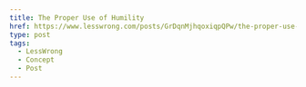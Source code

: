 ```yaml
---
title: The Proper Use of Humility
href: https://www.lesswrong.com/posts/GrDqnMjhqoxiqpQPw/the-proper-use-of-humility
type: post
tags:
  - LessWrong
  - Concept
  - Post
---
```


